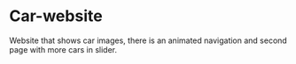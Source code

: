 # Car-website
Website that shows car images, there is an animated navigation and second page with more cars in slider.
